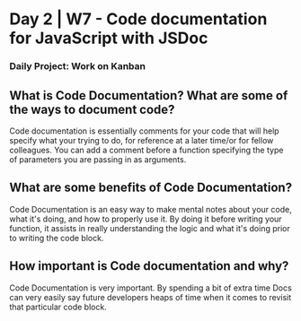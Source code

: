 # Day 2 | W7 - Code documentation for JavaScript with JSDoc

### Daily Project: Work on Kanban

##  What is Code Documentation? What are some of the ways to document code?
Code documentation is essentially comments for your code that will help specify what your trying to do, for reference at a later time/or for fellow colleagues. You can add a comment before a function specifying the type of parameters you are passing in as arguments.

## What are some benefits of Code Documentation?
Code Documentation is an easy way to make mental notes about your code, what it's doing, and how to properly use it. By doing it before writing your function, it assists in really understanding the logic and what it's doing prior to writing the code block.

## How important is Code documentation and why?
Code Documentation is very important. By spending a bit of extra time Docs can very easily say future developers heaps of time when it comes to revisit that particular code block.